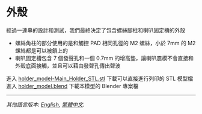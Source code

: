 # 外殼

經過一連串的設計和測試，我們最終決定了包含螺絲腳柱和喇叭固定槽的外殼

 - 螺絲角柱的部分使用的是和觸控 PAD 相同孔徑的 M2 螺絲，小於 7mm 的 M2 螺絲都是可以被鎖上的
 - 喇叭固定槽包含 7 個發聲孔和一個 0.7mm 的增高墊，讓喇叭震模不會直接和外殼底面接觸，並且可以藉由發聲孔傳出聲波

進入 [holder_model-Main_Holder_STL.stl][stl] 下載可以直接進行列印的 STL 模型檔
進入 [holder_model.blend][blend] 下載本模型的 Blender 專案檔

***

*其他語言版本: [English](README.md), [繁體中文](README.zh-TW.md).*

   [stl]: <holder_model-Main_Holder_STL.stl>
   [blend]: <holder_model.blend>
